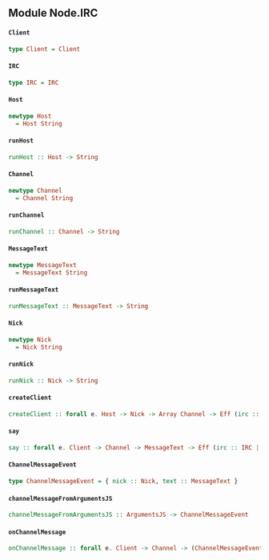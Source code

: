 ## Module Node.IRC

#### `Client`

``` purescript
type Client = Client
```

#### `IRC`

``` purescript
type IRC = IRC
```

#### `Host`

``` purescript
newtype Host
  = Host String
```

#### `runHost`

``` purescript
runHost :: Host -> String
```

#### `Channel`

``` purescript
newtype Channel
  = Channel String
```

#### `runChannel`

``` purescript
runChannel :: Channel -> String
```

#### `MessageText`

``` purescript
newtype MessageText
  = MessageText String
```

#### `runMessageText`

``` purescript
runMessageText :: MessageText -> String
```

#### `Nick`

``` purescript
newtype Nick
  = Nick String
```

#### `runNick`

``` purescript
runNick :: Nick -> String
```

#### `createClient`

``` purescript
createClient :: forall e. Host -> Nick -> Array Channel -> Eff (irc :: IRC | e) Client
```

#### `say`

``` purescript
say :: forall e. Client -> Channel -> MessageText -> Eff (irc :: IRC | e) Unit
```

#### `ChannelMessageEvent`

``` purescript
type ChannelMessageEvent = { nick :: Nick, text :: MessageText }
```

#### `channelMessageFromArgumentsJS`

``` purescript
channelMessageFromArgumentsJS :: ArgumentsJS -> ChannelMessageEvent
```

#### `onChannelMessage`

``` purescript
onChannelMessage :: forall e. Client -> Channel -> (ChannelMessageEvent -> Eff (irc :: IRC | e) Unit) -> Eff (irc :: IRC | e) Unit
```


